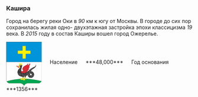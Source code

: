 <!--2021-11-01 00:45:33-->
### Кашира
Город на берегу реки Оки в *90* км к югу от Москвы.
В городе до сих пор сохранилась жилая одно- двухэтажная застройка эпохи классицизма *19* века.
В *2015* году в состав Каширы вошел город Ожерелье.

<span class="dt">
  <img src="Kashira.png" align="middle" width="96px"> &emsp; 
<span class="dtc">
  Население &emsp; ***48,000*** &emsp;
  Год&nbsp;основания &emsp; ***1356***
</span>
</span>
